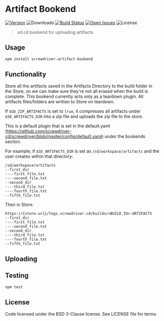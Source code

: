 # Artifact Bookend
[![Version][npm-image]][npm-url] ![Downloads][downloads-image] [![Build Status][status-image]][status-url] [![Open Issues][issues-image]][issues-url] ![License][license-image]

> sd.cd bookend for uploading artifacts

## Usage

```bash
npm install screwdriver-artifact-bookend
```

## Functionality

Store all the artifacts saved in the Artifacts Directory to the build folder in the Store, so we can make sure they're not all erased when the build is complete. This bookend currently acts only as a teardown plugin. All artifacts files/folders are written to Store on teardown.

If `$SD_ZIP_ARTIFACTS` is set to `true`, it compresses all artifacts under `$SD_ARTIFACTS_DIR` into a zip file and uploads the zip file to the store.

This is a default plugin that is set in the default.yaml (https://github.com/screwdriver-cd/screwdriver/blob/master/config/default.yaml) under the bookends section.

For example, if `$SD_ARTIFACTS_DIR` is set as `/sd/workspace/artifacts` and the user creates within that directory:

```
/sd/workspace/artifacts
--first_dir
----first_file.txt
----second_file.txt
--second_dir
----third_file.txt
----fourth_file.txt
--fifth_file.txt
```

Then in Store:

```
https://{store-uri}/logs.screwdriver.cd/builds/<BUILD_ID>-ARTIFACTS
--first_dir
----first_file.txt
----second_file.txt
--second_dir
----third_file.txt
----fourth_file.txt
--fifth_file.txt
```

## Uploading

## Testing

```bash
npm test
```

## License

Code licensed under the BSD 3-Clause license. See LICENSE file for terms.

[npm-image]: https://img.shields.io/npm/v/screwdriver-artifact-bookend.svg
[npm-url]: https://npmjs.org/package/screwdriver-artifact-bookend
[downloads-image]: https://img.shields.io/npm/dt/screwdriver-artifact-bookend.svg
[license-image]: https://img.shields.io/npm/l/screwdriver-artifact-bookend.svg
[issues-image]: https://img.shields.io/github/issues/screwdriver-cd/artifact-bookend.svg
[issues-url]: https://github.com/screwdriver-cd/artifact-bookend/issues
[status-image]: https://cd.screwdriver.cd/pipelines/73/badge
[status-url]: https://cd.screwdriver.cd/pipelines/73
